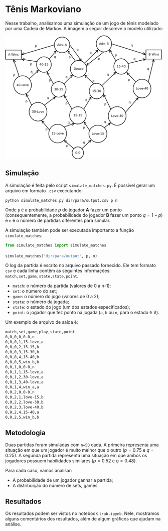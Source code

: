 # Tênis Markoviano

Nesse trabalho, analisamos uma simulação de um jogo de tênis modelado por uma Cadeia de Markov. A imagem a seguir descreve o modelo utilizado:

<img src="images/match_model.png" alt="Modelo da partida em CM" width="500">

## Simulação

A simulação é feita pelo script `simulate_matches.py`. É possível gerar um arquivo em formato `.csv` executando:

    python simulate_matches.py dir/para/output.csv p n

Onde `p` é a probabilidade $p$ do jogador **A** fazer um ponto (consequentemente, a probabilidade do jogador **B** fazer um ponto $q=1-p$) e `n` é o número de partidas diferentes para simular.

A simulação também pode ser executada importanto a função `simulate_matches`:

```py
from simulate_matches import simulate_matches

simulate_matches('dir/para/output', p, n)
```

O log da partida é escrito no arquivo passado fornecido. Ele tem formato `csv` e cada linha contêm as seguintes informações: `match,set,game,state,state,point`.

- `match`: o número da partida (valores de 0 a n-1);
- `set`: o número do set;
- `game`: o número do jogo (valores de 0 a 2);
- `state`: o número da jogada;
- `state`: o estado do jogo (um dos estados especificados);
- `point`: o jogador que fez ponto na jogada (`a`, `b` ou `n`, para o estado `0-0`).

Um exemplo de arquivo de saída é:

    match,set,game,play,state,point
    0,0,0,0,0-0,n
    0,0,0,1,15-love,a
    0,0,0,2,15-15,b
    0,0,0,3,15-30,b
    0,0,0,4,15-40,b
    0,0,0,5,win_b,b
    0,0,1,0,0-0,n
    0,0,1,1,15-love,a
    0,0,1,2,30-love,a
    0,0,1,3,40-love,a
    0,0,1,4,win_a,a
    0,0,2,0,0-0,n
    0,0,2,1,love-15,b
    0,0,2,2,love-30,b
    0,0,2,3,love-40,b
    0,0,2,4,15-40,a
    0,0,2,5,win_b,b

## Metodologia

Duas partidas foram simuladas com `n=50` cada. A primeira representa uma situação em que um jogador é muito melhor que o outro ($p=0.75$ e $q=0.25$). A segunda partida representa uma situação em que ambos os jogadores possuem habilidades similares ($p=0.52$ e $q=0.48$).

Para cada caso, vamos analisar:

- A probabilidade de um jogador ganhar a partida;
- A distribuição do número de sets, games

## Resultados

Os resultados podem ser vistos no notebook `trab.ipynb`. Nele, mostramos alguns comentários dos resultados, além de algum gráficos que ajudam na análise.